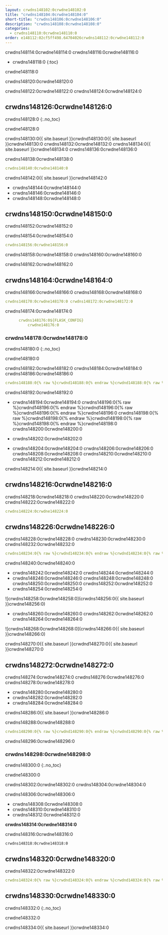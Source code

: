```yaml
---
layout: crwdns148102:0crwdne148102:0
title: "crwdns148104:0crwdne148104:0"
short-title: "crwdns148106:0crwdne148106:0"
description: "crwdns148108:0crwdne148108:0"
categories:
  - crwdns148110:0crwdne148110:0
order: e148112:02cf5ff498.64704026crwdns148112:0crwdne148112:0
---
```

crwdns148114:0crwdne148114:0 crwdns148116:0crwdne148116:0

- crwdns148118:0
{:toc}

crwdne148118:0

crwdns148120:0crwdne148120:0

crwdns148122:0crwdne148122:0 crwdns148124:0crwdne148124:0

## crwdns148126:0crwdne148126:0

crwdns148128:0 
{:.no_toc}

crwdne148128:0

crwdns148130:0{{ site.baseurl }}crwdnd148130:0{{ site.baseurl }}crwdne148130:0 crwdns148132:0crwdne148132:0 crwdns148134:0{{ site.baseurl }}crwdne148134:0 crwdns148136:0crwdne148136:0

crwdns148138:0crwdne148138:0

```yaml
crwdns148140:0crwdne148140:0
```

crwdns148142:0{{ site.baseurl }}crwdne148142:0

- crwdns148144:0crwdne148144:0
- crwdns148146:0crwdne148146:0 
- crwdns148148:0crwdne148148:0

## crwdns148150:0crwdne148150:0

crwdns148152:0crwdne148152:0

crwdns148154:0crwdne148154:0

```yaml
crwdns148156:0crwdne148156:0
```

crwdns148158:0crwdne148158:0 crwdns148160:0crwdne148160:0

crwdns148162:0crwdne148162:0

## crwdns148164:0crwdne148164:0

crwdns148166:0crwdne148166:0 crwdns148168:0crwdne148168:0

```yaml
crwdns148170:0crwdne148170:0 crwdns148172:0crwdne148172:0
```

crwdns148174:0crwdne148174:0

```yaml
      crwdns148176:0${FLASK_CONFIG}
          crwdne148176:0
```

### crwdns148178:0crwdne148178:0

crwdns148180:0
{:.no_toc}

crwdne148180:0

crwdns148182:0crwdne148182:0 crwdns148184:0crwdne148184:0 crwdns148186:0crwdne148186:0

```yaml
crwdns148188:0{% raw %}crwdnd148188:0{% endraw %}crwdnd148188:0{% raw %}crwdnd148188:0{% endraw %}crwdnd148188:0{% raw %}crwdnd148188:0{% endraw %}crwdnd148188:0{% raw %}crwdnd148188:0{% endraw %}crwdne148188:0 crwdns148190:0{% raw %}crwdnd148190:0{% endraw %}crwdnd148190:0{% raw %}crwdnd148190:0{% endraw %}crwdnd148190:0{% raw %}crwdnd148190:0{% endraw %}crwdnd148190:0{% raw %}crwdnd148190:0{% endraw %}crwdne148190:0
```

crwdns148192:0crwdne148192:0

- crwdns148194:0crwdne148194:0 crwdns148196:0{% raw %}crwdnd148196:0{% endraw %}crwdnd148196:0{% raw %}crwdnd148196:0{% endraw %}crwdne148196:0 crwdns148198:0{% raw %}crwdnd148198:0{% endraw %}crwdnd148198:0{% raw %}crwdnd148198:0{% endraw %}crwdne148198:0 crwdns148200:0crwdne148200:0

- crwdns148202:0crwdne148202:0

- crwdns148204:0crwdne148204:0 crwdns148206:0crwdne148206:0 crwdns148208:0crwdne148208:0 crwdns148210:0crwdne148210:0 crwdns148212:0crwdne148212:0

crwdns148214:0{{ site.baseurl }}crwdne148214:0

## crwdns148216:0crwdne148216:0

crwdns148218:0crwdne148218:0 crwdns148220:0crwdne148220:0 crwdns148222:0crwdne148222:0

```yaml
crwdns148224:0crwdne148224:0
```

## crwdns148226:0crwdne148226:0

crwdns148228:0crwdne148228:0 crwdns148230:0crwdne148230:0 crwdns148232:0crwdne148232:0

```yaml
crwdns148234:0{% raw %}crwdnd148234:0{% endraw %}crwdnd148234:0{% raw %}crwdnd148234:0{% endraw %}crwdnd148234:0{% raw %}crwdnd148234:0{% endraw %}crwdnd148234:0{% raw %}crwdnd148234:0{% endraw %}crwdne148234:0 crwdns148236:0{% raw %}crwdnd148236:0{% endraw %}crwdnd148236:0{% raw %}crwdnd148236:0{% endraw %}crwdnd148236:0{% raw %}crwdnd148236:0{% endraw %}crwdnd148236:0{% raw %}crwdnd148236:0{% endraw %}crwdne148236:0 crwdns148238:0crwdne148238:0
```

crwdns148240:0crwdne148240:0

- crwdns148242:0crwdne148242:0 crwdns148244:0crwdne148244:0 
- crwdns148246:0crwdne148246:0 crwdns148248:0crwdne148248:0 crwdns148250:0crwdne148250:0 crwdns148252:0crwdne148252:0
- crwdns148254:0crwdne148254:0

![crwdns148258:0crwdne148258:0](crwdns148256:0{{ site.baseurl }}crwdne148256:0)

- crwdns148260:0crwdne148260:0 crwdns148262:0crwdne148262:0 crwdns148264:0crwdne148264:0

![crwdns148268:0crwdne148268:0](crwdns148266:0{{ site.baseurl }}crwdne148266:0)

crwdns148270:0{{ site.baseurl }}crwdnd148270:0{{ site.baseurl }}crwdne148270:0

## crwdns148272:0crwdne148272:0

crwdns148274:0crwdne148274:0 crwdns148276:0crwdne148276:0 crwdns148278:0crwdne148278:0

- crwdns148280:0crwdne148280:0
- crwdns148282:0crwdne148282:0
- crwdns148284:0crwdne148284:0

crwdns148286:0{{ site.baseurl }}crwdne148286:0

crwdns148288:0crwdne148288:0

```yaml
crwdns148290:0{% raw %}crwdnd148290:0{% endraw %}crwdnd148290:0{% raw %}crwdnd148290:0{% endraw %}crwdnd148290:0{% raw %}crwdnd148290:0{% endraw %}crwdnd148290:0{% raw %}crwdnd148290:0{% endraw %}crwdne148290:0 crwdns148292:0{% raw %}crwdnd148292:0{% endraw %}crwdnd148292:0{% raw %}crwdnd148292:0{% endraw %}crwdnd148292:0{% raw %}crwdnd148292:0{% endraw %}crwdnd148292:0{% raw %}crwdnd148292:0{% endraw %}crwdne148292:0 crwdns148294:0$HEROKU_API_KEYcrwdnd148294:0$HEROKU_APP_NAMEcrwdne148294:0
```

crwdns148296:0crwdne148296:0

### crwdns148298:0crwdne148298:0

crwdns148300:0
{:.no_toc}

crwdne148300:0

crwdns148302:0crwdne148302:0 crwdns148304:0crwdne148304:0

crwdns148306:0crwdne148306:0

- crwdns148308:0crwdne148308:0
- crwdns148310:0crwdne148310:0
- crwdns148312:0crwdne148312:0

**crwdns148314:0crwdne148314:0**

crwdns148316:0crwdne148316:0

    crwdns148318:0crwdne148318:0
    

## crwdns148320:0crwdne148320:0

crwdns148322:0crwdne148322:0

```yaml
crwdns148324:0{% raw %}crwdnd148324:0{% endraw %}crwdnd148324:0{% raw %}crwdnd148324:0{% endraw %}crwdnd148324:0{% raw %}crwdnd148324:0{% endraw %}crwdnd148324:0{% raw %}crwdnd148324:0{% endraw %}crwdne148324:0 crwdns148326:0{% raw %}crwdnd148326:0{% endraw %}crwdnd148326:0{% raw %}crwdnd148326:0{% endraw %}crwdnd148326:0{% raw %}crwdnd148326:0{% endraw %}crwdnd148326:0{% raw %}crwdnd148326:0{% endraw %}crwdne148326:0 crwdns148328:0$HEROKU_API_KEYcrwdnd148328:0$HEROKU_APP_NAMEcrwdne148328:0
```

## crwdns148330:0crwdne148330:0

crwdns148332:0
{:.no_toc}

crwdne148332:0

crwdns148334:0{{ site.baseurl }}crwdne148334:0